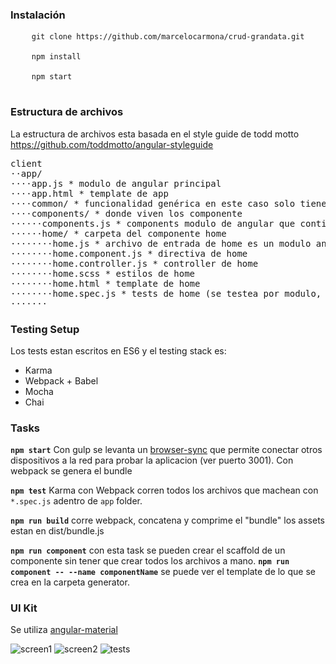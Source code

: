 <h3>Instalación</h3>
<pre>
    <code>git clone https://github.com/marcelocarmona/crud-grandata.git</code><br>
    <code>npm install</code><br>
    <code>npm start</code><br>
</pre>
<h3>Estructura de archivos</h3>
<p>La estructura de archivos esta basada en el style guide de todd motto
    <a href="https://github.com/toddmotto/angular-styleguide" target="_blank">https://github.com/toddmotto/angular-styleguide</a>
</p>
<pre>
client
⋅⋅app/
⋅⋅⋅⋅app.js * modulo de angular principal
⋅⋅⋅⋅app.html * template de app
⋅⋅⋅⋅common/ * funcionalidad genérica en este caso solo tiene el user.service que funcionaria como "store"
⋅⋅⋅⋅components/ * donde viven los componente
⋅⋅⋅⋅⋅⋅components.js * components modulo de angular que contiene a los componentes
⋅⋅⋅⋅⋅⋅home/ * carpeta del componente home
⋅⋅⋅⋅⋅⋅⋅⋅home.js * archivo de entrada de home es un modulo angular (rutas, configuraciones)
⋅⋅⋅⋅⋅⋅⋅⋅home.component.js * directiva de home
⋅⋅⋅⋅⋅⋅⋅⋅home.controller.js * controller de home
⋅⋅⋅⋅⋅⋅⋅⋅home.scss * estilos de home
⋅⋅⋅⋅⋅⋅⋅⋅home.html * template de home
⋅⋅⋅⋅⋅⋅⋅⋅home.spec.js * tests de home (se testea por modulo, componente, y controller)
⋅⋅⋅⋅⋅⋅⋅
</pre>
<h3>Testing Setup</h3>
Los tests estan escritos en ES6 y el testing stack es:
<ul>
    <li>Karma</li>
    <li>Webpack + Babel</li>
    <li>Mocha</li>
    <li>Chai</li>
</ul>
<h3>Tasks</h3>
<p><b><code>npm start</code></b> Con gulp se levanta un <a href="https://browsersync.io/" target="_blank">browser-sync</a> que
    permite conectar otros dispositivos a la red para probar la aplicacion (ver puerto 3001). Con webpack se genera el bundle</p>
<p><b><code>npm test</code></b> Karma con Webpack corren todos los archivos que machean con <code>*.spec.js</code> adentro de
    <code>app</code> folder.</p>
<p><b><code>npm run build</code></b> corre webpack, concatena y comprime el "bundle" los assets estan en dist/bundle.js</p>
<p><b><code>npm run component</code></b> con esta task se pueden crear el scaffold de un componente sin tener que crear todos
    los archivos a mano.
    <b><code>npm run component -- --name componentName</code></b> se puede ver el template de lo que se crea en la carpeta
    generator.
</p>
<h3>UI Kit</h3>
<p>Se utiliza <a href="https://material.angularjs.org/latest/" target="_blank">angular-material</a></p>
<div class="images-container">
    <img src="~common/images/screen1.png" alt="screen1">
    <img src="~common/images/screen2.png" alt="screen2">
    <img src="~common/images/tests.png" alt="tests">
</div>
